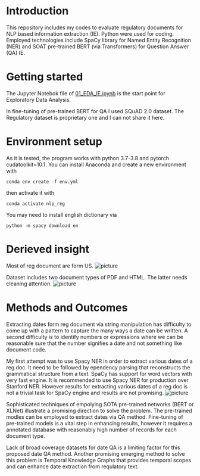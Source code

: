 # Introduction
This repository includes my codes to evaluate regulatory documents for NLP based information extraction (IE). 
Python were used for coding. Employed technologies include SpaCy library for Named Entity Recognition (NER) and SOAT pre-trained BERT (via Transformers) for Question Answer (QA) IE.

# Getting started
The Jupyter Notebok file of [01_EDA_IE.ipynb](https://github.com/alilajevardi/Regulatory-Insight/blob/main/01_EDA_IE.ipynb) is the start point for Exploratory Data Analysis.

In fine-tuning of pre-trained BERT for QA I used SQuAD 2.0 dataset. The Regulatory dataset is proprietary one and I can not share it here.

# Environment setup
As it is tested, the program works with python 3.7-3.8 and pytorch cudatoolkit=10.1.
You can install Anaconda and create a new environment with

    conda env create -f env.yml
then activate it with

    conda activate nlp_reg

You may need to install english dictionary via
    
    python -m spacy download en



# Derieved insight
Most of reg document are form US.
![picture](https://github.com/alilajevardi/Regulatory-Insight/blob/main/artifacts/UIDs_Countries.png)

Dataset includes two document types of PDF and HTML. The latter needs cleaning attention.
![picture](https://github.com/alilajevardi/Regulatory-Insight/blob/main/artifacts/HTML_PDF.png)


# Methods and Outcomes
Extracting dates form reg document via string manipulation has difficulty to come up with a pattern to capture the many ways a date can be written. A second difficulty is to identify numbers or expressions where we can be reasonable sure that the number signifies a date and not something like document code.

My first attempt was to use Spacy NER in order to extract various dates of a reg doc. It need to be followed by ependency parsing that reconstructs the grammatical structure from a text. SpaCy has support for word vectors with very fast engine. It is recommended to use Spacy NER for production over Stanford NER. However results for extracting various dates of a reg doc is not a trivial task for SpaCy engine and results are not promising.
![picture](https://github.com/alilajevardi/Regulatory-Insight/blob/main/artifacts/pipeline_Spacy_NER.png)


Sophisticated techniques of empolying SOTA pre-trained networks (BERT or XLNet) illustrate a promising direction to solve the problem. 
The pre-trained modles can be employed to extract dates via QA method. Fine-tuning of pre-trained models is a vital step in enhancing results, however it requires a annotated database with reasonably high number of records for each document type.

Lack of broad coverage datasets for date QA is a limiting factor for this proposed date QA method. Another promising emerging method to solve this problem is  Temporal Knowledge Graphs that provides temporal scopes and can enhance date extraction from requlatory text.


